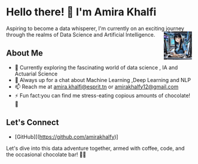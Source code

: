 # Hello there! 👋 I'm Amira Khalfi

Aspiring to become a data whisperer, I'm currently on an exciting journey through the realms of Data Science and Artificial Intelligence.
  <img src="https://github.com/amirakhalfy/amirakhalfy/blob/f5b2ad3ce605996f733411c610a385cd3dc27159/profile.jpeg" align="right" width="15%"/>

## About Me

- 🌱 Currently exploring the fascinating world of data science , IA and Actuarial Science
- 💬 Always up for a chat about Machine Learning ,Deep Learning and NLP
- 📫 Reach me at amira.khalfi@esprit.tn or amirakhalfy12@gmail.com
- ⚡ Fun fact:you can find me stress-eating copious amounts of chocolate! 🍫


## Let's Connect

- [GitHub][(https://github.com/amirakhalfy)]

Let's dive into this data adventure together, armed with coffee, code, and the occasional chocolate bar! 🚀🍫
